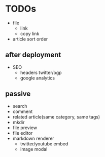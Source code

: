 # TODOs

- file
  - link
  - copy link
- article sort order

## after deployment

- SEO
  - headers twitter/ogp
  - google analytics

## passive

- search
- comment
- related article(same category, same tags)
- mkdir
- file preview
- file editor
- markdown renderer
  - twitter/youtube embed
  - image modal

